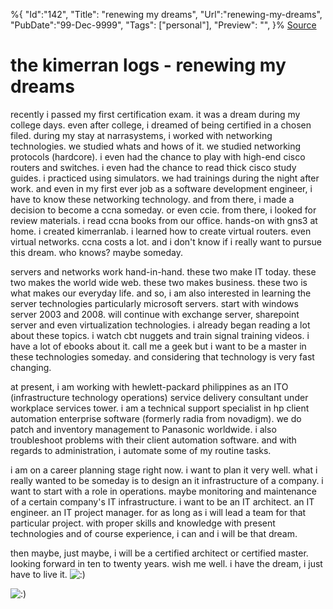 ﻿%{
    "Id":"142",
    "Title": "renewing my dreams",
    "Url":"renewing-my-dreams",
    "PubDate":"99-Dec-9999",
    "Tags": ["personal"],
    "Preview": "",
}%
[Source](http://markhughneri.com/blog/260/renewing-my-dreams/ "Permalink to the kimerran logs - renewing my dreams")

# the kimerran logs - renewing my dreams

recently i passed my first certification exam. it was a dream during my college days. even after college, i dreamed of being certified in a chosen filed. during my stay at narrasystems, i worked with networking technologies. we studied whats and hows of it. we studied networking protocols (hardcore). i even had the chance to play with high-end cisco routers and switches. i even had the chance to read thick cisco study guides. i practiced using simulators. we had trainings during the night after work. and even in my first ever job as a software development engineer, i have to know these networking technology. and from there, i made a decision to become a ccna someday. or even ccie. from there, i looked for review materials. i read ccna books from our office. hands-on with gns3 at home. i created kimerranlab. i learned how to create virtual routers. even virtual networks. ccna costs a lot. and i don't know if i really want to pursue this dream. who knows? maybe someday.

servers and networks work hand-in-hand. these two make IT today. these two makes the world wide web. these two makes business. these two is what makes our everyday life. and so, i am also interested in learning the server technologies particularly microsoft servers. start with windows server 2003 and 2008. will continue with exchange server, sharepoint server and even virtualization technologies. i already began reading a lot about these topics. i watch cbt nuggets and train signal training videos. i have a lot of ebooks about it. call me a geek but i want to be a master in these technologies someday. and considering that technology is very fast changing.

at present, i am working with hewlett-packard philippines as an ITO (infrastructure technology operations) service delivery consultant under workplace services tower. i am a technical support specialist in hp client automation enterprise software (formerly radia from novadigm). we do patch and inventory management to Panasonic worldwide. i also troubleshoot problems with their client automation software. and with regards to administration, i automate some of my routine tasks.

i am on a career planning stage right now. i want to plan it very well. what i really wanted to be someday is to design an it infrastructure of a company. i want to start with a role in operations. maybe monitoring and maintenance of a certain company's IT infrastructure. i want to be an IT architect. an IT engineer. an IT project manager. for as long as i will lead a team for that particular project. with proper skills and knowledge with present technologies and of course experience, i can and i will be that dream.

then maybe, just maybe, i will be a certified architect or certified master. looking forward in ten to twenty years. wish me well. i have the dream, i just have to live it. ![:\)][1]

![:\)][2]

[1]: http://markhughneri.com/blog/assets/loading.gif
[2]: http://markhughneri.com/blog/wp-includes/images/smilies/icon_smile.gif
